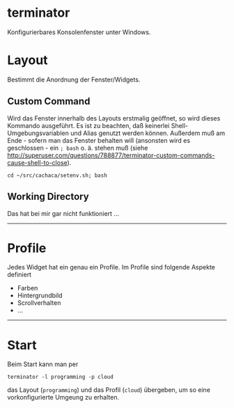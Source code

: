 # terminator
Konfigurierbares Konsolenfenster unter Windows.

# Layout
Bestimmt die Anordnung der Fenster/Widgets.

## Custom Command
Wird das Fenster innerhalb des Layouts erstmalig geöffnet, so wird dieses Kommando ausgeführt. Es ist zu beachten, daß keinerlei Shell-Umgebungsvariablen und Alias genutzt werden können. Außerdem muß am Ende - sofern man das Fenster behalten will (ansonsten wird es geschlossen - ein ``; bash`` o. ä. stehen muß (siehe http://superuser.com/questions/788877/terminator-custom-commands-cause-shell-to-close).

```
cd ~/src/cachaca/setenv.sh; bash
```

## Working Directory
Das hat bei mir gar nicht funktioniert ...

---

# Profile
Jedes Widget hat ein genau ein Profile. Im Profile sind folgende Aspekte definiert

* Farben
* Hintergrundbild
* Scrollverhalten
* ...

---

# Start
Beim Start kann man per

```
terminator -l programming -p cloud
```

das Layout (``programming``) und das Profil (``cloud``) übergeben, um so eine vorkonfigurierte Umgeung zu erhalten.
